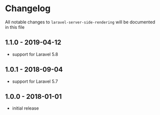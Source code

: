 # Changelog

All notable changes to `laravel-server-side-rendering` will be documented in this file

## 1.1.0 - 2019-04-12
- support for Laravel 5.8

## 1.0.1 - 2018-09-04
- support for Laravel 5.7

## 1.0.0 - 2018-01-01
- initial release
